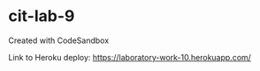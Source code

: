 # cit-lab-9
Created with CodeSandbox

Link to Heroku deploy: https://laboratory-work-10.herokuapp.com/
